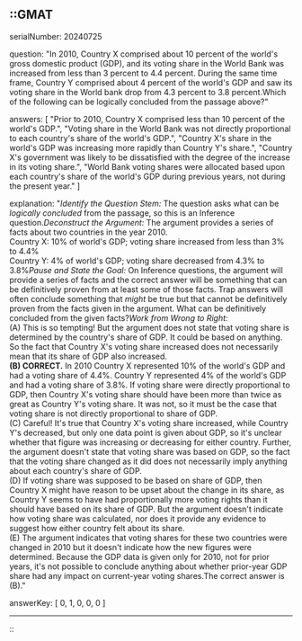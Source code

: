 ::GMAT
---


serialNumber: 20240725

question: "In 2010, Country X comprised about 10 percent of the world's gross domestic product (GDP), and its voting share in the World Bank was increased from less than 3 percent to 4.4 percent. During the same time frame, Country Y comprised about 4 percent of the world's GDP and saw its voting share in the World bank drop from 4.3 percent to 3.8 percent.Which of the following can be logically concluded from the passage above?"

answers: [
  "Prior to 2010, Country X comprised less than 10 percent of the world's GDP.",
  "Voting share in the World Bank was not directly proportional to each country's share of the world's GDP.",
  "Country X's share in the world's GDP was increasing more rapidly than Country Y's share.",
  "Country X's government was likely to be dissatisfied with the degree of the increase in its voting share.",
  "World Bank voting shares were allocated based upon each country's share of the world's GDP during previous years, not during the present year."
]

explanation: "<i>Identify the Question Stem:</i> The question asks what can be <i>logically concluded</i> from the passage, so this is an Inference question.<i>Deconstruct the Argument:</i> The argument provides a series of facts about two countries in the year 2010.<br>Country X: 10% of world's GDP; voting share increased from less than 3% to 4.4%<br>Country Y: 4% of world's GDP; voting share decreased from 4.3% to 3.8%<i>Pause and State the Goal:</i> On Inference questions, the argument will provide a series of facts and the correct answer will be something that can be definitively proven from at least some of those facts. Trap answers will often conclude something that <i>might</i> be true but that cannot be definitively proven from the facts given in the argument. What can be definitively concluded from the given facts?<i>Work from Wrong to Right:</i><br>(A) This is so tempting! But the argument does not state that voting share is determined by the country's share of GDP. It could be based on anything. So the fact that Country X's voting share increased does not necessarily mean that its share of GDP also increased.<br><b>(B) CORRECT.</b> In 2010 Country X represented 10% of the world's GDP and had a voting share of 4.4%. Country Y represented 4% of the world's GDP and had a voting share of 3.8%. If voting share were directly proportional to GDP, then Country X's voting share should have been more than twice as great as Country Y's voting share. It was not, so it must be the case that voting share is not directly proportional to share of GDP.<br>(C) Careful! It's true that Country X's voting share increased, while Country Y's decreased, but only one data point is given about GDP, so it's unclear whether that figure was increasing or decreasing for either country. Further, the argument doesn't state that voting share was based on GDP, so the fact that the voting share changed as it did does not necessarily imply anything about each country's share of GDP.<br>(D) If voting share was supposed to be based on share of GDP, then Country X might have reason to be upset about the change in its share, as Country Y seems to have had proportionally more voting rights than it should have based on its share of GDP. But the argument doesn't indicate how voting share was calculated, nor does it provide any evidence to suggest how either country felt about its share.<br>(E) The argument indicates that voting shares for these two countries were changed in 2010 but it doesn't indicate how the new figures were determined. Because the GDP data is given only for 2010, not for prior years, it's not possible to conclude anything about whether prior-year GDP share had any impact on current-year voting shares.The correct answer is (B)."

answerKey: [
  0, 
  1, 
  0, 
  0, 
  0
]



---
::